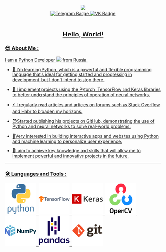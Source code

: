<div id="header" align="center">
  <img src="https://media.giphy.com/media/v1.Y2lkPTc5MGI3NjExOHZhbDduZ3B5ajNmOHVnaXZvd3NqZ3ByemlvOGZqZXpyNmNldWV0bCZlcD12MV9pbnRlcm5hbF9naWZfYnlfaWQmY3Q9Zw/UYmY3vRnWpHHO/giphy.gif" width="300"/>
</div>

<div id="badges" align="center">
  <a href="https://t.me/dire_foxy">
    <img src="https://img.shields.io/badge/Telegram-blue?logo=telegram&logoColor=white&style=for-the-badge" alt="Telegram Badge"/>
  </a>
  <a href="https://vk.com/dire_foxy">
    <img src="https://img.shields.io/badge/vk-gray?logo=vk&logoColor=blue&style=for-the-badge" alt="VK Badge"/>
</div>

<div id="badges" align="center">
  <img src="https://komarev.com/ghpvc/?username=AbsoluteGZ&style=flat-square&color=blue" alt=""/>
</div>

<div align="center">
<h2>Hello, World!</h2>
</div>

### :sunglasses: About Me :
I am a Python Developer <img src="https://media.giphy.com/media/WUlplcMpOCEmTGBtBW/giphy.gif" width="30"> from Russia.

- :telescope: I'm learning Python, which is a powerful and flexible programming language that's ideal for getting started and progressing in development, but I don't intend to stop there.

- :seedling: I implement projects using the Pytorch, TensorFlow and Keras libraries to better understand the principles of operation of neural networks.

- :zap: I regularly read articles and articles on forums such as Stack Overflow and Habr to broaden my horizons.
  
- :smiling_imp:Started publishing his projects on GitHub, demonstrating the use of Python and neural networks to solve real-world problems.

- :brain:Very interested in building interactive apps and websites using Python and machine learning to personalize user experience.

- :100:I aim to achieve key knowledge and skills that will allow me to implement powerful and innovative projects in the future.


---

### :hammer_and_wrench: Languages and Tools :

<div>
  <img src="https://github.com/devicons/devicon/blob/master/icons/python/python-original-wordmark.svg" title="Python" alt="Python" width="100" height="100"/>&nbsp;
  <img src="https://github.com/devicons/devicon/blob/master/icons/tensorflow/tensorflow-original-wordmark.svg" title="TensorFlow" alt="TensorFlow" width="100" height="100"/>&nbsp;
  <img src="https://github.com/devicons/devicon/blob/master/icons/keras/keras-original-wordmark.svg" title="Keras" alt="Keras" width="100" height="100"/>&nbsp;
  <img src="https://github.com/devicons/devicon/blob/master/icons/opencv/opencv-original-wordmark.svg" title="OpenCV" alt="OpenCV" width="100" height="100"/>&nbsp;
  <img src="https://github.com/devicons/devicon/blob/master/icons/numpy/numpy-original-wordmark.svg" title="NumPy" alt="NumPy" width="100" height="100"/>&nbsp;
  <img src="https://github.com/devicons/devicon/blob/master/icons/pandas/pandas-original-wordmark.svg" title="Pandas" alt="Pandas " width="100" height="100"/>&nbsp;
  <img src="https://github.com/devicons/devicon/blob/master/icons/git/git-original-wordmark.svg" title="Git" **alt="Git" width="100" height="100"/>
</div>
